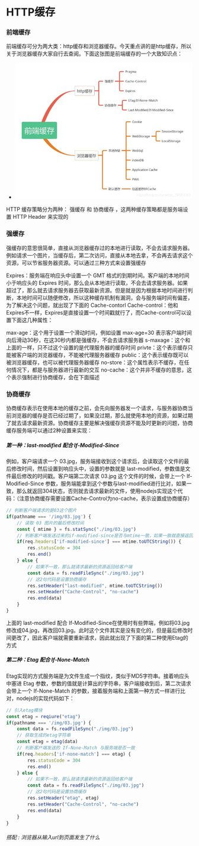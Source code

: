 # HTTP缓存

### 前端缓存
前端缓存可分为两大类：http缓存和浏览器缓存。今天重点讲的是http缓存，所以关于浏览器缓存大家自行去查阅。下面这张图是前端缓存的一个大致知识点：
- ![](./img/cache.png)

HTTP 缓存策略分为两种： 强缓存 和 协商缓存 ，这两种缓存策略都是服务端设置 HTTP Header 来实现的

### 强缓存
强缓存的意思很简单，直接从浏览器缓存过的本地进行读取，不会去请求服务器。例如请求一个图片，当缓存后，第二次访问，直接从本地去拿，不会再去请求这个资源，可以节省服务器资源。可以通过三种方式来设置强缓存

Expires：服务端在响应头中设置一个 GMT 格式的到期时间。客户端的本地时间小于响应头的 Expires 时间，那么会从本地进行读取，不会去请求服务器。如果超过了，那么就去请求服务器去获取最新资源。但是就是因为根据本地时间进行判断，本地时间可以随便修改，所以这种缓存机制有漏洞，会与服务端时间有偏差，为了解决这个问题，就出现了下面的 Cache-contorl
Cache-control：他和Expires不一样，Expires是直接设置一个时间戳就行了，而Cache-control可以设置下面这几种属性：

max-age：这个用于设置一个滑动时间，例如设置 max-age=30 表示客户端时间向后滑动30秒，在这30秒内都是强缓存，不会去请求服务器
s-maxage：这个和上面的一样，只不过这个设置的是代理服务器的缓存时间
privte：这个表示缓存只能被客户端的浏览器缓存，不能被代理服务器缓存
public：这个表示缓存既可以被浏览器缓存，也可以被代理服务器缓存
no-store：这个属性表示不缓存，在任何情况下，都是与服务器进行最新的交互
no-cache：这个并非不缓存的意思，这个表示强制进行协商缓存，会在下面描述


### 协商缓存
协商缓存表示在使用本地的缓存之前，会先向服务器发一个请求，与服务器协商当前浏览器的缓存是否已经过期了，如果没过期，那么就使用本地的资源，如果过期了就去请求最新资源。协商缓存主要是解决强缓存资源不能及时更新的问题，协商缓存服务端可以通过2种设置来实现：

##### 第一种：last-modified 配合 If-Modified-Since

例如，客户端请求一个 03.jpg，服务端接收到这个请求后，会读取这个文件的最后修改时间，然后设置到响应头中，设置的参数就是 last-modified，参数值是文件最后修改的时间戳。客户端第二次请求 03.jpg 这个文件的时候，会带上一个 If-Modified-Since 参数，服务端能拿到这个参数与last-modified进行比对，如果一致，那么就返回304状态，否则就去请求最新的文件，使用nodejs实现这个代码：（注意协商缓存需要设置Cache-Control为no-cache，表示设置成协商缓存）

```js
// 判断客户端请求的是03这个图片
if(pathname === '/img/03.jpg') {
    // 读取 03 图片的最后修改时间
    const { mtime } = fs.statSync("./img/03.jpg")
    // 判断客户端发送过来的if-modified-since是否与mtime一致，如果一致就直接返回304
    if(req.headers['if-modified-since'] === mtime.toUTCString()) {
        res.statusCode = 304
        res.end()
    } else {
        // 如果不一致，那么就请求最新的资源返回给客户端
        const data = fs.readFileSync("./img/03.jpg")
        // 这2句代码是设置协商缓存
        res.setHeader("last-modified", mtime.toUTCString())
        res.setHeader("Cache-Control", "no-cache")
        res.end(data)
    }
}
```
上面的 last-modified 配合 If-Modified-Since在使用时有些弊端，例如将03.jpg修改成04.jpg，再改回03.jpg。此时这个文件其实是没有变化的，但是最后修改时间更改了，因此客户端就需要重新请求，因此就出现了下面的第二种使用Etag的方式


##### 第二种：Etag 配合 If-None-Match
Etag实现的方式服务端是为文件生成一个指纹，类似于MD5字符串。接着响应头中塞进 Etag 参数，参数的值就是计算出的字符串，客户端接收到后，第二次请求会带上一个 If-None-Match 的参数，接着服务端和上面第一种方式一样进行比对，nodejs的实现代码如下：

```js
// 引入etag模块
const etag = reqiure("etag")
if(pathname === '/img/03.jpg') {
    const data = fs.readFileSync("./img/03.jpg")
    // 获取生成的etag字符串
    const etag = etag(data)
    // 判断客户端发送的 If-None-Match 与服务端是否一致
    if(req.headers['if-none-match'] === etag) {
        res.statusCode = 304
        res.end()
    } else {
        // 如果不一致，那么就请求最新的资源返回给客户端
        const data = fs.readFileSync("./img/03.jpg")
        // 这2句代码是设置协商缓存
        res.setHeader("etag", etag)
        res.setHeader("Cache-Control", "no-cache")
        res.end(data)
    }
}
```

###### 搭配 : 浏览器从输入url到页面发生了什么